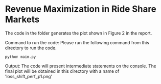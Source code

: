 # Revenue Maximization in Ride Share Markets

The code in the folder generates the plot shown in Figure 2 in the report.

Command to run the code: Please run the following command from this directory to run the code. 
```
python main.py
```

Output:
The code will present intermediate statements on the console. The final plot will be obtained in this directory with a name of 'loss_shift_perf_p1.png'